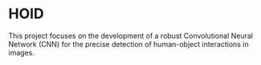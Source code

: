 # HOID
This project focuses on the development of a robust Convolutional Neural Network (CNN) for the precise detection of human-object interactions in images.
